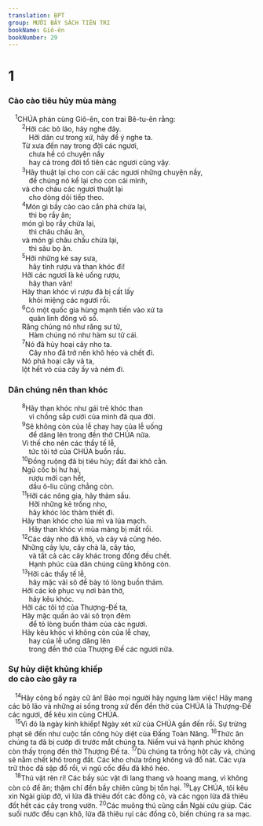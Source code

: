 ```yaml
---
translation: BPT
group: MƯỜI BẢY SÁCH TIÊN TRI
bookName: Giô-ên 
bookNumber: 29
---
```


<div class="title"><h1>1</h1><h3>Cào cào tiêu hủy mùa màng</h3></div>
<span class="verse gio_1_1"> <sup>1</sup>CHÚA phán cùng Giô-ên, con trai Bê-tu-ên rằng:<br/></span>
<span class="verse gio_1_2">  <sup>2</sup>Hỡi các bô lão, hãy nghe đây.<br/>   Hỡi dân cư trong xứ, hãy để ý nghe ta.<br/>  Từ xưa đến nay trong đời các ngươi,<br/>   chưa hề có chuyện nầy<br/>   hay cả trong đời tổ tiên các ngươi cũng vậy.<br/></span>
<span class="verse gio_1_3">  <sup>3</sup>Hãy thuật lại cho con cái các ngươi những chuyện nầy,<br/>   để chúng nó kể lại cho con cái mình,<br/>  và cho cháu các ngươi thuật lại<br/>   cho dòng dõi tiếp theo.<br/></span>
<span class="verse gio_1_4">  <sup>4</sup>Món gì bầy cào cào cắn phá chừa lại,<br/>   thì bọ rầy ăn;<br/>  món gì bọ rầy chừa lại,<br/>   thì châu chấu ăn,<br/>  và món gì châu chấu chừa lại,<br/>   thì sâu bọ ăn.<br/></span>
<span class="verse gio_1_5">  <sup>5</sup>Hỡi những kẻ say sưa,<br/>   hãy tỉnh rượu và than khóc đi!<br/>  Hỡi các ngươi là kẻ uống rượu,<br/>   hãy than vãn!<br/>  Hãy than khóc vì rượu đã bị cất lấy<br/>   khỏi miệng các ngươi rồi.<br/></span>
<span class="verse gio_1_6">  <sup>6</sup>Có một quốc gia hùng mạnh tiến vào xứ ta<br/>   quân lính đông vô số.<br/>  Răng chúng nó như răng sư tử,<br/>   Hàm chúng nó như hàm sư tử cái.<br/></span>
<span class="verse gio_1_7">  <sup>7</sup>Nó đã hủy hoại cây nho ta.<br/>   Cây nho đã trở nên khô héo và chết đi.<br/>  Nó phá hoại cây vả ta,<br/>  lột hết vỏ của cây ấy và ném đi.<br/></span>
<div class="title"><h3>Dân chúng nên than khóc</h3></div>
<span class="verse gio_1_8">  <sup>8</sup>Hãy than khóc như gái trẻ khóc than<br/>   vì chồng sắp cưới của mình đã qua đời.<br/></span>
<span class="verse gio_1_9">  <sup>9</sup>Sẽ không còn của lễ chay hay của lễ uống<br/>   để dâng lên trong đền thờ CHÚA nữa.<br/>  Vì thế cho nên các thầy tế lễ,<br/>   tức tôi tớ của CHÚA buồn rầu.<br/></span>
<span class="verse gio_1_10">  <sup>10</sup>Đồng ruộng đã bị tiêu hủy; đất đai khô cằn.<br/>  Ngũ cốc bị hư hại,<br/>   rượu mới cạn hết,<br/>   dầu ô-liu cũng chẳng còn.<br/></span>
<span class="verse gio_1_11">  <sup>11</sup>Hỡi các nông gia, hãy thảm sầu.<br/>   Hỡi những kẻ trồng nho,<br/>   hãy khóc lóc thảm thiết đi.<br/>  Hãy than khóc cho lúa mì và lúa mạch.<br/>   Hãy than khóc vì mùa màng bị mất rồi.<br/></span>
<span class="verse gio_1_12">  <sup>12</sup>Các dây nho đã khô, và cây vả cũng héo.<br/>  Những cây lựu, cây chà là, cây táo,<br/>   và tất cả các cây khác trong đồng đều chết.<br/>   Hạnh phúc của dân chúng cũng không còn.<br/></span>
<span class="verse gio_1_13">  <sup>13</sup>Hỡi các thầy tế lễ,<br/>   hãy mặc vải sô để bày tỏ lòng buồn thảm.<br/>  Hỡi các kẻ phục vụ nơi bàn thờ,<br/>   hãy kêu khóc.<br/>  Hỡi các tôi tớ của Thượng-Đế ta,<br/>  Hãy mặc quần áo vải sô trọn đêm<br/>   để tỏ lòng buồn thảm của các ngươi.<br/>  Hãy kêu khóc vì không còn của lễ chay,<br/>   hay của lễ uống dâng lên<br/>   trong đền thờ của Thượng Đế các ngươi nữa.<br/></span>
<div class="title"><h3>Sự hủy diệt khủng khiếp<br/>do cào cào gây ra</h3></div>
<span class="verse gio_1_14"> <sup>14</sup>Hãy công bố ngày cữ ăn! Bảo mọi người hãy ngưng làm việc! Hãy mang các bô lão và những ai sống trong xứ đến đền thờ của CHÚA là Thượng-Đế các ngươi, để kêu xin cùng CHÚA.<br/></span>
<span class="verse gio_1_15"> <sup>15</sup>Vì đó là ngày kinh khiếp! Ngày xét xử của CHÚA gần đến rồi. Sự trừng phạt sẽ đến như cuộc tấn công hủy diệt của Đấng Toàn Năng.</span>
<span class="verse gio_1_16"><sup>16</sup>Thức ăn chúng ta đã bị cướp đi trước mắt chúng ta. Niềm vui và hạnh phúc không còn thấy trong đền thờ Thượng Đế ta.</span>
<span class="verse gio_1_17"><sup>17</sup>Dù chúng ta trồng hột cây vả, chúng sẽ nằm chết khô trong đất. Các kho chứa trống không và đổ nát. Các vựa trữ thóc đã sập đổ rồi, vì ngũ cốc đều đã khô héo.<br/></span>
<span class="verse gio_1_18"> <sup>18</sup>Thú vật rên rỉ! Các bầy súc vật đi lang thang và hoang mang, vì không còn cỏ để ăn; thậm chí đến bầy chiên cũng bị tổn hại.</span>
<span class="verse gio_1_19"><sup>19</sup>Lạy CHÚA, tôi kêu xin Ngài giúp đỡ, vì lửa đã thiêu đốt các đồng cỏ, và các ngọn lửa đã thiêu đốt hết các cây trong vườn.</span>
<span class="verse gio_1_20"><sup>20</sup>Các muông thú cũng cần Ngài cứu giúp. Các suối nước đều cạn khô, lửa đã thiêu rụi các đồng cỏ, biến chúng ra sa mạc.<br/></span>
